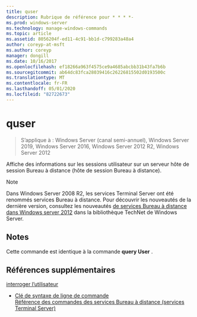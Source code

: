 ```yaml
---
title: quser
description: Rubrique de référence pour * * * *-
ms.prod: windows-server
ms.technology: manage-windows-commands
ms.topic: article
ms.assetid: 8056204f-ed11-4c91-bb1d-c799283a48a4
author: coreyp-at-msft
ms.author: coreyp
manager: dongill
ms.date: 10/16/2017
ms.openlocfilehash: ef18266a963f4575ce9a4685abcbb31b43fa7b6b
ms.sourcegitcommit: ab64dc83fca28039416c26226815502d0193500c
ms.translationtype: MT
ms.contentlocale: fr-FR
ms.lasthandoff: 05/01/2020
ms.locfileid: "82722673"
---
```

# <a name="quser"></a>quser

> S’applique à : Windows Server (canal semi-annuel), Windows Server 2019, Windows Server 2016, Windows Server 2012 R2, Windows Server 2012

Affiche des informations sur les sessions utilisateur sur un serveur hôte de session Bureau à distance (hôte de session Bureau à distance).  

> [!NOTE]  
> Dans Windows Server 2008 R2, les services Terminal Server ont été renommés services Bureau à distance. Pour découvrir les nouveautés de la dernière version, consultez les nouveautés [de services Bureau à distance dans Windows server 2012](https://technet.microsoft.com/library/hh831527) dans la bibliothèque TechNet de Windows Server.  

## <a name="remarks"></a>Notes   
Cette commande est identique à la commande **query User** .  

## <a name="additional-references"></a>Références supplémentaires  
[interroger l’utilisateur](query-user.md)  
- [Clé de syntaxe de ligne de commande](command-line-syntax-key.md)  
[Référence des commandes des services Bureau à distance (services Terminal Server)](remote-desktop-services-terminal-services-command-reference.md)  
